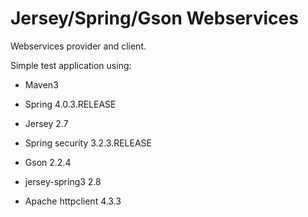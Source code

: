 Jersey/Spring/Gson Webservices
===========

Webservices provider and client.

Simple test application using:
- Maven3
- Spring 4.0.3.RELEASE
- Jersey 2.7
- Spring security 3.2.3.RELEASE
- Gson 2.2.4
- jersey-spring3 2.8

- Apache httpclient 4.3.3
